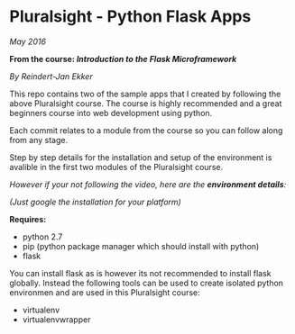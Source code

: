 # Pluralsight - Python Flask Apps
_May 2016_

**From the course: _Introduction to the Flask Microframework_**

_By Reindert-Jan Ekker_

This repo contains two of the sample apps that I created by following the above Pluralsight course. The course is highly recommended and a great beginners course into web development using python.

Each commit relates to a module from the course so you can follow along from any stage.

Step by step details for the installation and setup of the environment is avalible in the first two modules of the Pluralsight course.

_However if your not following the video, here are the **environment details**:_

_(Just google the installation for your platform)_

**Requires:**
- python 2.7
- pip (python package manager which should install with python)
- flask

You can install flask as is however its not recommended to install flask globally. Instead the following tools can be used to create isolated python environmen and are used in this Pluralsight course:
* virtualenv
* virtualenvwrapper

